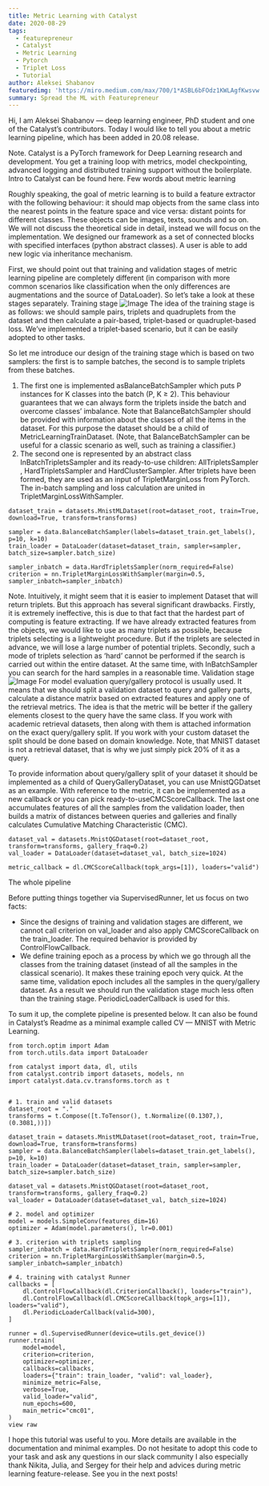 ```yaml
---
title: Metric Learning with Catalyst
date: 2020-08-29
tags: 
  - featurepreneur
  - Catalyst
  - Metric Learning
  - Pytorch
  - Triplet Loss
  - Tutorial
author: Aleksei Shabanov 
featuredimg: 'https://miro.medium.com/max/700/1*ASBL6bFOdz1KWLAgfKwsvw.gif'
summary: Spread the ML with Featurepreneur
---
```

Hi, I am Aleksei Shabanov — deep learning engineer, PhD student and one of the Catalyst’s contributors. Today I would like to tell you about a metric learning pipeline, which has been added in 20.08 release.

Note. Catalyst is a PyTorch framework for Deep Learning research and development. You get a training loop with metrics, model checkpointing, advanced logging and distributed training support without the boilerplate. Intro to Catalyst can be found here.
Few words about metric learning

Roughly speaking, the goal of metric learning is to build a feature extractor with the following behaviour: it should map objects from the same class into the nearest points in the feature space and vice versa: distant points for different classes. These objects can be images, texts, sounds and so on. We will not discuss the theoretical side in detail, instead we will focus on the implementation. We designed our framework as a set of connected blocks with specified interfaces (python abstract classes). A user is able to add new logic via inheritance mechanism.

First, we should point out that training and validation stages of metric learning pipeline are completely different (in comparison with more common scenarios like classification when the only differences are augmentations and the source of DataLoader). So let’s take a look at these stages separately.
Training stage
![Image](https://miro.medium.com/max/2400/1*_kwjkuV7MtJCCYriwwo3uA.png)
The idea of the training stage is as follows: we should sample pairs, triplets and quadruplets from the dataset and then calculate a pair-based, triplet-based or quadruplet-based loss. We’ve implemented a triplet-based scenario, but it can be easily adopted to other tasks.

So let me introduce our design of the training stage which is based on two samplers: the first is to sample batches, the second is to sample triplets from these batches.

1.  The first one is implemented asBalanceBatchSampler which puts P instances for K classes into the batch (P, K ≥ 2). This behaviour guarantees that we can always form the triplets inside the batch and overcome classes’ imbalance. Note that BalanceBatchSampler should be provided with information about the classes of all the items in the dataset. For this purpose the dataset should be a child of MetricLearningTrainDataset. (Note, that BalanceBatchSampler сan be useful for a classic scenario as well, such as training a classifier.)
2.  The second one is represented by an abstract class InBatchTripletsSampler and its ready-to-use children: AllTripletsSampler , HardTripletsSampler and HardClusterSampler. After triplets have been formed, they are used as an input of TripletMarginLoss from PyTorch. The in-batch sampling and loss calculation are united in TripletMarginLossWithSampler.
```
dataset_train = datasets.MnistMLDataset(root=dataset_root, train=True, download=True, transform=transforms)

sampler = data.BalanceBatchSampler(labels=dataset_train.get_labels(), p=10, k=10)
train_loader = DataLoader(dataset=dataset_train, sampler=sampler, batch_size=sampler.batch_size)

sampler_inbatch = data.HardTripletsSampler(norm_required=False)
criterion = nn.TripletMarginLossWithSampler(margin=0.5, sampler_inbatch=sampler_inbatch)
```
Note. Intuitively, it might seem that it is easier to implement Dataset that will return triplets. But this approach has several significant drawbacks. Firstly, it is extremely ineffective, this is due to that fact that the hardest part of computing is feature extracting. If we have already extracted features from the objects, we would like to use as many triplets as possible, because triplets selecting is a lightweight procedure. But if the triplets are selected in advance, we will lose a large number of potential triplets. Secondly, such a mode of triplets selection as ‘hard’ cannot be performed if the search is carried out within the entire dataset. At the same time, with InBatchSampler you can search for the hard samples in a reasonable time.
Validation stage
![Image](https://miro.medium.com/max/700/1*w3NVYqXA_e-EwWrvnvvrDw.png)
For model evaluation query/gallery protocol is usually used. It means that we should split a validation dataset to query and gallery parts, calculate a distance matrix based on extracted features and apply one of the retrieval metrics. The idea is that the metric will be better if the gallery elements closest to the query have the same class. If you work with academic retrieval datasets, then along with them is attached information on the exact query/gallery split. If you work with your custom dataset the split should be done based on domain knowledge. Note, that MNIST dataset is not a retrieval dataset, that is why we just simply pick 20% of it as a query.

To provide information about query/gallery split of your dataset it should be implemented as a child of QueryGalleryDataset, you can use MnistQGDatset as an example. With reference to the metric, it can be implemented as a new callback or you can pick ready-to-useCMCScoreCallback. The last one accumulates features of all the samples from the validation loader, then builds a matrix of distances between queries and galleries and finally calculates Cumulative Matching Characteristic (CMC).
```
dataset_val = datasets.MnistQGDataset(root=dataset_root, transform=transforms, gallery_fraq=0.2)
val_loader = DataLoader(dataset=dataset_val, batch_size=1024)

metric_callback = dl.CMCScoreCallback(topk_args=[1]), loaders="valid")
```
The whole pipeline

Before putting things together via SupervisedRunner, let us focus on two facts:

* Since the designs of training and validation stages are different, we cannot call criterion on val_loader and also apply CMCScoreCallback on the train_loader. The required behavior is provided by ControlFlowCallback.
*  We define training epoch as a process by which we go through all the classes from the training dataset (instead of all the samples in the classical scenario). It makes these training epoch very quick. At the same time, validation epoch includes all the samples in the query/gallery dataset. As a result we should run the validation stage much less often than the training stage. PeriodicLoaderCallback is used for this.

To sum it up, the complete pipeline is presented below. It can also be found in Catalyst’s Readme as a minimal example called CV — MNIST with Metric Learning.
```
from torch.optim import Adam
from torch.utils.data import DataLoader

from catalyst import data, dl, utils
from catalyst.contrib import datasets, models, nn
import catalyst.data.cv.transforms.torch as t


# 1. train and valid datasets
dataset_root = "."
transforms = t.Compose([t.ToTensor(), t.Normalize((0.1307,), (0.3081,))])

dataset_train = datasets.MnistMLDataset(root=dataset_root, train=True, download=True, transform=transforms)
sampler = data.BalanceBatchSampler(labels=dataset_train.get_labels(), p=10, k=10)
train_loader = DataLoader(dataset=dataset_train, sampler=sampler, batch_size=sampler.batch_size)

dataset_val = datasets.MnistQGDataset(root=dataset_root, transform=transforms, gallery_fraq=0.2)
val_loader = DataLoader(dataset=dataset_val, batch_size=1024)

# 2. model and optimizer
model = models.SimpleConv(features_dim=16)
optimizer = Adam(model.parameters(), lr=0.001)

# 3. criterion with triplets sampling
sampler_inbatch = data.HardTripletsSampler(norm_required=False)
criterion = nn.TripletMarginLossWithSampler(margin=0.5, sampler_inbatch=sampler_inbatch)

# 4. training with catalyst Runner
callbacks = [
    dl.ControlFlowCallback(dl.CriterionCallback(), loaders="train"),
    dl.ControlFlowCallback(dl.CMCScoreCallback(topk_args=[1]), loaders="valid"),
    dl.PeriodicLoaderCallback(valid=300),
]

runner = dl.SupervisedRunner(device=utils.get_device())
runner.train(
    model=model,
    criterion=criterion,
    optimizer=optimizer,
    callbacks=callbacks,
    loaders={"train": train_loader, "valid": val_loader},
    minimize_metric=False,
    verbose=True,
    valid_loader="valid",
    num_epochs=600,
    main_metric="cmc01",
)
view raw 
```
I hope this tutorial was useful to you. More details are available in the documentation and minimal examples. Do not hesitate to adopt this code to your task and ask any questions in our slack community I also especially thank Nikita, Julia, and Sergey for their help and advices during metric learning feature-release. See you in the next posts!


